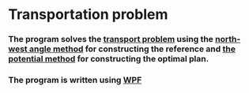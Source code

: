 <h1 align="left">Transportation problem</h1>
<h3 align="left">The program solves the <a href="https://en.wikipedia.org/wiki/Transportation_theory_(mathematics)">transport problem</a> 
  using the <a href="https://www.studysmarter.co.uk/explanations/math/decision-maths/the-north-west-corner-method/">north-west angle method</a> 
  for constructing the reference and <a href="https://ru.wikipedia.org/wiki/%D0%9C%D0%B5%D1%82%D0%BE%D0%B4_%D0%BF%D0%BE%D1%82%D0%B5%D0%BD%D1%86%D0%B8%D0%B0%D0%BB%D0%BE%D0%B2">the potential method</a> 
  for constructing the optimal plan.</h3>
  <h3>The program is written using <a href="https://en.wikipedia.org/wiki/Windows_Presentation_Foundation">WPF</a></h3>
